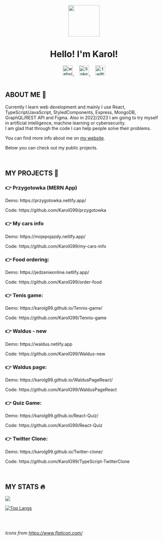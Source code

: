 <div class="header" align="center">
  <img src="https://user-images.githubusercontent.com/81558651/179361740-0dd0c29d-655e-4d8f-88d3-b3686f134201.png" alt="" width="100px" height="100px" >
  <h1>Hello! I'm Karol!</h1>
  
  <a href="https://karolgucwa.pl/">
    <img src="https://user-images.githubusercontent.com/81558651/179387573-b2b31d16-54b1-4d26-863b-4caa27e90c95.png" alt="website icon" width="32px"         height="32px">
  </a>
  &nbsp;
  &nbsp;
  <a href="https://www.linkedin.com/in/karolgucwa/">
    <!--     <img src="https://img.shields.io/badge/LinkedIn-blue" alt="" > -->
    <img src="https://user-images.githubusercontent.com/81558651/179387323-70e18803-32d0-4e28-9abd-803ce94b921f.png" width="32px" height="32px"               alt="linkedin logo" >
  </a>
  &nbsp;
  &nbsp;
  <a href="https://twitter.com/KarolGucwaDev">
     <img src="https://user-images.githubusercontent.com/81558651/179387287-617d1c55-1a31-4522-bdb3-9ea8a174cdc4.png" width="32px" height="32px"              alt="twitter logo">
     <!--     <img alt="Twitter Follow" src="https://img.shields.io/twitter/follow/KarolGucwaDev?style=social"> -->
  </a>
</div>

<br>

<h2>ABOUT ME 👋</h2>
<p>
  Currently I learn web development and mainly I use React, TypeScript/JavaScript, StyledComponents, Express, MongoDB, GraphQL/REST API and Figma. Also     in 2022/2023 I am going to try myself in artificial intelligence, machine learning or cybersecurity.
  <br>
  I am glad that through the code I can help people solve their problems.
</p>

<p>
  You can find more info about me on <a href="https://karolgucwa.pl/">my website</a>.
</p>

<p>Below you can check out my public projects.</p>

<br>


<h2>MY PROJECTS 🚀</h2>

  <h3>👉 Przygotowka (MERN App)</h3> 
  <p>Demo: https://przygotowka.netlify.app/</p>
  <p>Code: https://github.com/KarolG99/przygotowka</p>

  <h3>👉 My cars info </h3> 
  <p>Demo: https://mojepojazdy.netlify.app/</p>
  <p>Code: https://github.com/KarolG99/my-cars-info</p>

  <h3>👉 Food ordering:</h3>
  <p>Demo: https://jedzenieonline.netlify.app/</p>
  <p>Code: https://github.com/KarolG99/order-food</p>

  <h3>👉 Tenis game:</h3>
  <p>Demo: https://karolg99.github.io/Tennis-game/</p>
  <p>Code: https://github.com/KarolG99/Tennis-game</p>

  <h3>👉 Waldus - new</h3>
  <p>Demo: https://waldus.netlify.app</p>
  <p>Code: https://github.com/KarolG99/Waldus-new</p>

  <h3>👉 Waldus page:</h3>
  <p>Demo: https://karolg99.github.io/WaldusPageReact/</p>
  <p>Code: https://github.com/KarolG99/WaldusPageReact</p>

  <h3>👉 Quiz Game:</h3>
  <p>Demo: https://karolg99.github.io/React-Quiz/</p>
  <p>Code: https://github.com/KarolG99/React-Quiz</p>

  <h3>👉 Twitter Clone:</h3>
  <p>Demo: https://karolg99.github.io/Twitter-clone/</p>
  <p>Code: https://github.com/KarolG99/TypeScript-TwitterClone</p>

<br>

<h2>MY STATS 🔥</h2>
  <img src="https://github-readme-stats.vercel.app/api?username=KarolG99&show_icons=true&count_private=true&theme=gruvbox">

  <!-- [![GitHub Streak](http://github-readme-streak-stats.herokuapp.com?                         user=KarolG99&theme=highcontrast&count_private=true&date_format=j%20M%5B%20Y%5D)](https://git.io/streak-stats) -->

  [![Top Langs](https://github-readme-stats.vercel.app/api/top-langs/?username=KarolG99&layout=compact&theme=vision-friendly-dark)](https://github.com/anuraghazra/github-readme-stats)

<br>
<br>

<i>Icons from https://www.flaticon.com/</i>

<!---
KarolG99/KarolG99 is a ✨ special ✨ repository because its `README.md` (this file) appears on your GitHub profile.
You can click the Preview link to take a look at your changes.
--->
